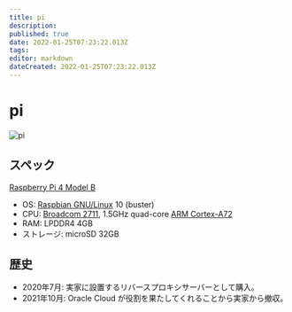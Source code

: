 ```yaml
---
title: pi
description: 
published: true
date: 2022-01-25T07:23:22.013Z
tags: 
editor: markdown
dateCreated: 2022-01-25T07:23:22.013Z
---
```


# pi
![pi](https://gyazo.com/a47f6d8d27e33eaaf637115109d92e72/max_size/300)

## スペック
[Raspberry Pi 4 Model B](https://www.raspberrypi.org/products/raspberry-pi-4-model-b/specifications/)
* OS: [Raspbian GNU/Linux](https://www.raspbian.org/) 10 (buster)
* CPU: [Broadcom 2711](https://www.raspberrypi.org/documentation/hardware/raspberrypi/bcm2711/README.md), 1.5GHz quad-core [ARM Cortex-A72](https://www.arm.com/ja/products/silicon-ip-cpu/cortex-a/cortex-a72)
* RAM: LPDDR4 4GB
* ストレージ: microSD 32GB

## 歴史
* 2020年7月: 実家に設置するリバースプロキシサーバーとして購入。
* 2021年10月: Oracle Cloud が役割を果たしてくれることから実家から撤収。